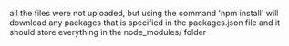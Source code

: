 all the files were not uploaded, but using the command 'npm install' will download any packages that is specified in the packages.json 
file and it should store everything in the node_modules/ folder
